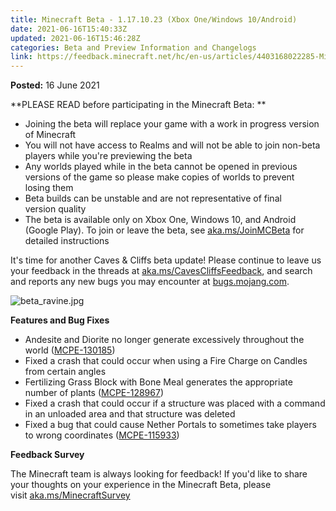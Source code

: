 ```yaml
---
title: Minecraft Beta - 1.17.10.23 (Xbox One/Windows 10/Android)
date: 2021-06-16T15:40:33Z
updated: 2021-06-16T15:46:28Z
categories: Beta and Preview Information and Changelogs
link: https://feedback.minecraft.net/hc/en-us/articles/4403168022285-Minecraft-Beta-1-17-10-23-Xbox-One-Windows-10-Android
---
```


**Posted:** 16 June 2021

**PLEASE READ before participating in the Minecraft Beta: **

- Joining the beta will replace your game with a work in progress version of Minecraft 
- You will not have access to Realms and will not be able to join non-beta players while you're previewing the beta
- Any worlds played while in the beta cannot be opened in previous versions of the game so please make copies of worlds to prevent losing them 
- Beta builds can be unstable and are not representative of final version quality 
- The beta is available only on Xbox One, Windows 10, and Android (Google Play). To join or leave the beta, see [aka.ms/JoinMCBeta](https://aka.ms/JoinMCBeta) for detailed instructions

It's time for another Caves & Cliffs beta update! Please continue to leave us your feedback in the threads at [aka.ms/CavesCliffsFeedback](https://aka.ms/CavesCliffsFeedback), and search and reports any new bugs you may encounter at [bugs.mojang.com](https://bugs.mojang.com/).

![beta_ravine.jpg](https://feedback.minecraft.net/hc/article_attachments/4403168013453/beta_ravine.jpg)

**Features and Bug Fixes** 

- Andesite and Diorite no longer generate excessively throughout the world ([MCPE-130185](https://bugs.mojang.com/browse/MCPE-130185))  
- Fixed a crash that could occur when using a Fire Charge on Candles from certain angles  
- Fertilizing Grass Block with Bone Meal generates the appropriate number of plants ([MCPE-128967](https://bugs.mojang.com/browse/MCPE-128967))  
- Fixed a crash that could occur if a structure was placed with a command in an unloaded area and that structure was deleted  
- Fixed a bug that could cause Nether Portals to sometimes take players to wrong coordinates ([MCPE-115933](https://bugs.mojang.com/browse/MCPE-115933)) 

**Feedback Survey** 

The Minecraft team is always looking for feedback! If you'd like to share your thoughts on your experience in the Minecraft Beta, please visit [aka.ms/MinecraftSurvey](https://aka.ms/MinecraftSurvey)
